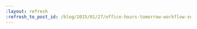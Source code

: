 ```yaml
---
:layout: refresh
:refresh_to_post_id: /blog/2015/01/27/office-hours-tomorrow-workflow-security-model-and-plugin-compatibility
---
```

